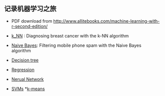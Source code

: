 ## 记录机器学习之旅

 * PDF download from http://www.allitebooks.com/machine-learning-with-r-second-edition/ 
 
 * [k_NN](https://github.com/yi1873/machine_learning/blob/master/k_NN/k_NN.md) : Diagnosing breast cancer with the k-NN algorithm
 
 * [Naive Bayes](https://github.com/yi1873/machine_learning/blob/master/Naive_Bayes/naive_bayes.md): Filtering mobile phone spam with the Naive Bayes algorithm

* [Decision tree](https://github.com/yi1873/machine_learning/tree/master/decision_tree) 

* [Regression](https://github.com/yi1873/machine_learning/tree/master/regression)
* [Nerual Network](https://github.com/yi1873/machine_learning/blob/master/neural_network/neural_network.md)
* [SVMs](https://github.com/yi1873/machine_learning/blob/master/SVM/SVM.md)
*[k-means](https://github.com/yi1873/machine_learning/blob/master/k_means/k_means.md)
